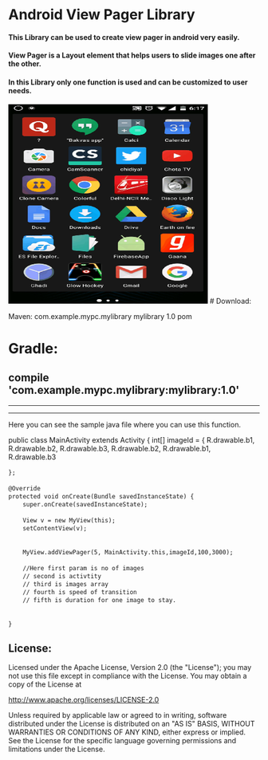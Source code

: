 Android View Pager Library
======

#### This Library can be used to create view pager in android very easily.
#### View Pager is a Layout element that helps users to slide images one after the other.
#### In this Library only one function is used and can be customized to user needs.


<img src="https://github.com/subhamG98/view-pager-library/blob/master/ScreenRecorder_Exported_20160905182113.gif" width="400" height="400">
# Download:

Maven:
<dependency>
  <groupId>com.example.mypc.mylibrary</groupId>
  <artifactId>mylibrary</artifactId>
  <version>1.0</version>
  <type>pom</type>
</dependency>

# Gradle:

## compile 'com.example.mypc.mylibrary:mylibrary:1.0'


---
---

Here you can see the sample java file where you can use this function.


public class MainActivity extends Activity {
    int[] imageId = {
            R.drawable.b1,
            R.drawable.b2,
            R.drawable.b3,
            R.drawable.b2,
            R.drawable.b1,
            R.drawable.b3



    };

    @Override
    protected void onCreate(Bundle savedInstanceState) {
        super.onCreate(savedInstanceState);

        View v = new MyView(this);
        setContentView(v);


        MyView.addViewPager(5, MainActivity.this,imageId,100,3000);
        
        //Here first param is no of images
        // second is activtity
        // third is images array
        // fourth is speed of transition
        // fifth is duration for one image to stay.
        

    }




## License:


Licensed under the Apache License, Version 2.0 (the "License");
you may not use this file except in compliance with the License.
You may obtain a copy of the License at

   http://www.apache.org/licenses/LICENSE-2.0

Unless required by applicable law or agreed to in writing, software
distributed under the License is distributed on an "AS IS" BASIS,
WITHOUT WARRANTIES OR CONDITIONS OF ANY KIND, either express or implied.
See the License for the specific language governing permissions and
limitations under the License.
